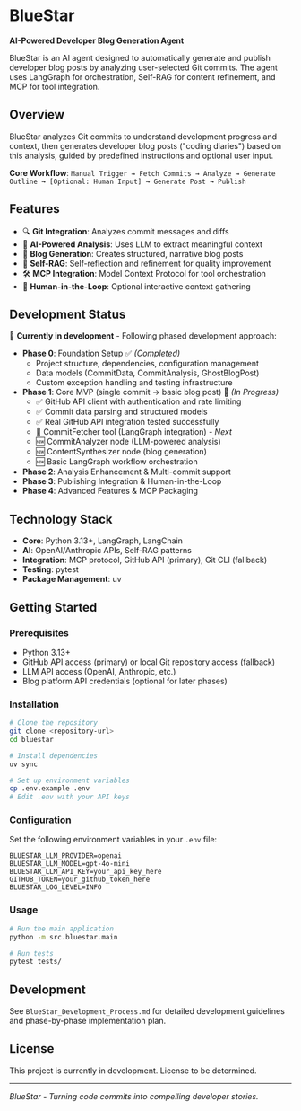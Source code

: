 # BlueStar

**AI-Powered Developer Blog Generation Agent**

BlueStar is an AI agent designed to automatically generate and publish developer blog posts by analyzing user-selected Git commits. The agent uses LangGraph for orchestration, Self-RAG for content refinement, and MCP for tool integration.

## Overview

BlueStar analyzes Git commits to understand development progress and context, then generates developer blog posts ("coding diaries") based on this analysis, guided by predefined instructions and optional user input.

**Core Workflow**: `Manual Trigger → Fetch Commits → Analyze → Generate Outline → [Optional: Human Input] → Generate Post → Publish`

## Features

- 🔍 **Git Integration**: Analyzes commit messages and diffs
- 🤖 **AI-Powered Analysis**: Uses LLM to extract meaningful context
- 📝 **Blog Generation**: Creates structured, narrative blog posts
- 🔄 **Self-RAG**: Self-reflection and refinement for quality improvement
- 🛠️ **MCP Integration**: Model Context Protocol for tool orchestration
- 👤 **Human-in-the-Loop**: Optional interactive context gathering

## Development Status

🚧 **Currently in development** - Following phased development approach:

- **Phase 0**: Foundation Setup ✅ *(Completed)*
  - Project structure, dependencies, configuration management
  - Data models (CommitData, CommitAnalysis, GhostBlogPost)
  - Custom exception handling and testing infrastructure
- **Phase 1**: Core MVP (single commit → basic blog post) 🔄 *(In Progress)*
  - ✅ GitHub API client with authentication and rate limiting
  - ✅ Commit data parsing and structured models
  - ✅ Real GitHub API integration tested successfully
  - 🔄 CommitFetcher tool (LangGraph integration) - *Next*
  - 🆕 CommitAnalyzer node (LLM-powered analysis)
  - 🆕 ContentSynthesizer node (blog generation)
  - 🆕 Basic LangGraph workflow orchestration
- **Phase 2**: Analysis Enhancement & Multi-commit support
- **Phase 3**: Publishing Integration & Human-in-the-Loop
- **Phase 4**: Advanced Features & MCP Packaging

## Technology Stack

- **Core**: Python 3.13+, LangGraph, LangChain
- **AI**: OpenAI/Anthropic APIs, Self-RAG patterns
- **Integration**: MCP protocol, GitHub API (primary), Git CLI (fallback)
- **Testing**: pytest
- **Package Management**: uv

## Getting Started

### Prerequisites

- Python 3.13+
- GitHub API access (primary) or local Git repository access (fallback)
- LLM API access (OpenAI, Anthropic, etc.)
- Blog platform API credentials (optional for later phases)

### Installation

```bash
# Clone the repository
git clone <repository-url>
cd bluestar

# Install dependencies
uv sync

# Set up environment variables
cp .env.example .env
# Edit .env with your API keys
```

### Configuration

Set the following environment variables in your `.env` file:

```env
BLUESTAR_LLM_PROVIDER=openai
BLUESTAR_LLM_MODEL=gpt-4o-mini  
BLUESTAR_LLM_API_KEY=your_api_key_here
GITHUB_TOKEN=your_github_token_here
BLUESTAR_LOG_LEVEL=INFO
```

### Usage

```bash
# Run the main application
python -m src.bluestar.main

# Run tests
pytest tests/
```

## Development

See `BlueStar_Development_Process.md` for detailed development guidelines and phase-by-phase implementation plan.

## License

This project is currently in development. License to be determined.

---

*BlueStar - Turning code commits into compelling developer stories.*
